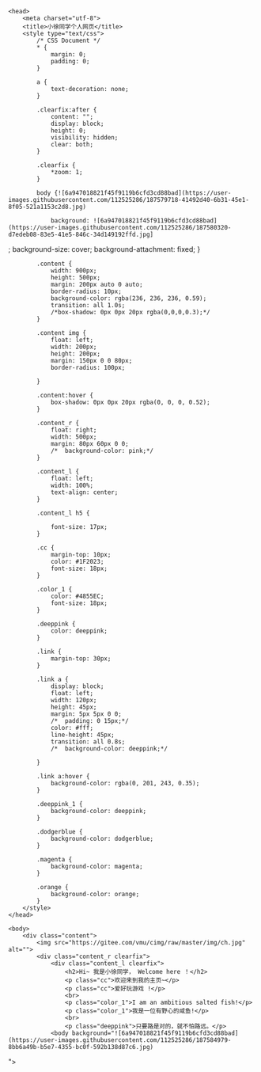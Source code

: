 <!doctype html>
<html>

	<head>
		<meta charset="utf-8">
		<title>小徐同学个人网页</title>
		<style type="text/css">
			/* CSS Document */
			* {
				margin: 0;
				padding: 0;
			}

			a {
				text-decoration: none;
			}

			.clearfix:after {
				content: "";
				display: block;
				height: 0;
				visibility: hidden;
				clear: both;
			}

			.clearfix {
				*zoom: 1;
			}

			body {![6a947018821f45f9119b6cfd3cd88bad](https://user-images.githubusercontent.com/112525286/187579718-41492d40-6b31-45e1-8f05-521a1153c2d8.jpg)

				background: ![6a947018821f45f9119b6cfd3cd88bad](https://user-images.githubusercontent.com/112525286/187580320-d7edeb08-83e5-41e5-846c-34d149192ffd.jpg]
;
				background-size: cover;
				background-attachment: fixed;
			}

			.content {
				width: 900px;
				height: 500px;
				margin: 200px auto 0 auto;
				border-radius: 10px;
				background-color: rgba(236, 236, 236, 0.59);
				transition: all 1.0s;
				/*box-shadow: 0px 0px 20px rgba(0,0,0,0.3);*/
			}

			.content img {
				float: left;
				width: 200px;
				height: 200px;
				margin: 150px 0 0 80px;
				border-radius: 100px;

			}

			.content:hover {
				box-shadow: 0px 0px 20px rgba(0, 0, 0, 0.52);
			}

			.content_r {
				float: right;
				width: 500px;
				margin: 80px 60px 0 0;
				/*	background-color: pink;*/
			}

			.content_l {
				float: left;
				width: 100%;
				text-align: center;
			}

			.content_l h5 {

				font-size: 17px;
			}

			.cc {
				margin-top: 10px;
				color: #1F2023;
				font-size: 18px;
			}

			.color_1 {
				color: #4855EC;
				font-size: 18px;
			}

			.deeppink {
				color: deeppink;
			}

			.link {
				margin-top: 30px;
			}

			.link a {
				display: block;
				float: left;
				width: 120px;
				height: 45px;
				margin: 5px 5px 0 0;
				/*	padding: 0 15px;*/
				color: #fff;
				line-height: 45px;
				transition: all 0.8s;
				/*	background-color: deeppink;*/

			}

			.link a:hover {
				background-color: rgba(0, 201, 243, 0.35);
			}

			.deeppink_1 {
				background-color: deeppink;
			}

			.dodgerblue {
				background-color: dodgerblue;
			}

			.magenta {
				background-color: magenta;
			}

			.orange {
				background-color: orange;
			}
		</style>
	</head>

	<body>
		<div class="content">
			<img src="https://gitee.com/vmu/cimg/raw/master/img/ch.jpg" alt="">
			<div class="content_r clearfix">
				<div class="content_l clearfix">
					<h2>Hi~ 我是小徐同学， Welcome here ！</h2>
					<p class="cc">欢迎来到我的主页~</p>
					<p class="cc">爱好玩游戏 !</p>
					<br>
					<p class="color_1">I am an ambitious salted fish!</p>
					<p class="color_1">我是一位有野心的咸鱼!</p>
					<br>
					<p class="deeppink">只要路是对的，就不怕路远。</p>
				<body background="![6a947018821f45f9119b6cfd3cd88bad](https://user-images.githubusercontent.com/112525286/187584979-8bb6a49b-b5e7-4355-bc0f-592b138d87c6.jpg)
">
	


